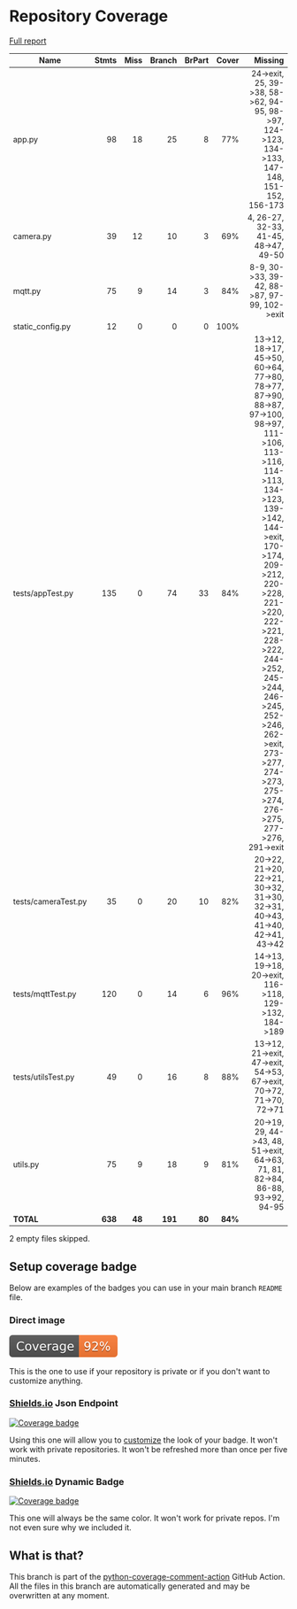 # Repository Coverage

[Full report](https://htmlpreview.github.io/?https://github.com/leventenyiri/AitiA/blob/python-coverage-comment-action-data/htmlcov/index.html)

| Name                |    Stmts |     Miss |   Branch |   BrPart |   Cover |   Missing |
|-------------------- | -------: | -------: | -------: | -------: | ------: | --------: |
| app.py              |       98 |       18 |       25 |        8 |     77% |24->exit, 25, 39->38, 58->62, 94-95, 98->97, 124->123, 134->133, 147-148, 151-152, 156-173 |
| camera.py           |       39 |       12 |       10 |        3 |     69% |4, 26-27, 32-33, 41-45, 48->47, 49-50 |
| mqtt.py             |       75 |        9 |       14 |        3 |     84% |8-9, 30->33, 39-42, 88->87, 97-99, 102->exit |
| static\_config.py   |       12 |        0 |        0 |        0 |    100% |           |
| tests/appTest.py    |      135 |        0 |       74 |       33 |     84% |13->12, 18->17, 45->50, 60->64, 77->80, 78->77, 87->90, 88->87, 97->100, 98->97, 111->106, 113->116, 114->113, 134->123, 139->142, 144->exit, 170->174, 209->212, 220->228, 221->220, 222->221, 228->222, 244->252, 245->244, 246->245, 252->246, 262->exit, 273->277, 274->273, 275->274, 276->275, 277->276, 291->exit |
| tests/cameraTest.py |       35 |        0 |       20 |       10 |     82% |20->22, 21->20, 22->21, 30->32, 31->30, 32->31, 40->43, 41->40, 42->41, 43->42 |
| tests/mqttTest.py   |      120 |        0 |       14 |        6 |     96% |14->13, 19->18, 20->exit, 116->118, 129->132, 184->189 |
| tests/utilsTest.py  |       49 |        0 |       16 |        8 |     88% |13->12, 21->exit, 47->exit, 54->53, 67->exit, 70->72, 71->70, 72->71 |
| utils.py            |       75 |        9 |       18 |        9 |     81% |20->19, 29, 44->43, 48, 51->exit, 64->63, 71, 81, 82->84, 86-88, 93->92, 94-95 |
|           **TOTAL** |  **638** |   **48** |  **191** |   **80** | **84%** |           |

2 empty files skipped.


## Setup coverage badge

Below are examples of the badges you can use in your main branch `README` file.

### Direct image

[![Coverage badge](https://raw.githubusercontent.com/leventenyiri/AitiA/python-coverage-comment-action-data/badge.svg)](https://htmlpreview.github.io/?https://github.com/leventenyiri/AitiA/blob/python-coverage-comment-action-data/htmlcov/index.html)

This is the one to use if your repository is private or if you don't want to customize anything.

### [Shields.io](https://shields.io) Json Endpoint

[![Coverage badge](https://img.shields.io/endpoint?url=https://raw.githubusercontent.com/leventenyiri/AitiA/python-coverage-comment-action-data/endpoint.json)](https://htmlpreview.github.io/?https://github.com/leventenyiri/AitiA/blob/python-coverage-comment-action-data/htmlcov/index.html)

Using this one will allow you to [customize](https://shields.io/endpoint) the look of your badge.
It won't work with private repositories. It won't be refreshed more than once per five minutes.

### [Shields.io](https://shields.io) Dynamic Badge

[![Coverage badge](https://img.shields.io/badge/dynamic/json?color=brightgreen&label=coverage&query=%24.message&url=https%3A%2F%2Fraw.githubusercontent.com%2Fleventenyiri%2FAitiA%2Fpython-coverage-comment-action-data%2Fendpoint.json)](https://htmlpreview.github.io/?https://github.com/leventenyiri/AitiA/blob/python-coverage-comment-action-data/htmlcov/index.html)

This one will always be the same color. It won't work for private repos. I'm not even sure why we included it.

## What is that?

This branch is part of the
[python-coverage-comment-action](https://github.com/marketplace/actions/python-coverage-comment)
GitHub Action. All the files in this branch are automatically generated and may be
overwritten at any moment.